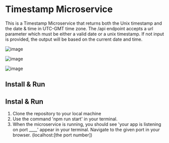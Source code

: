 # Timestamp Microservice

This is a Timestamp Microservice that returns both the Unix timestamp and the date & time in UTC-GMT time zone. The /api endpoint accepts a url parameter which must be either a valid date or a unix timestamp. If not input is provided, the output will be based on the current date and time.

![image](https://github.com/user-attachments/assets/66982aa1-0ef8-4313-9a59-adcfccebb6dc)

![image](https://github.com/user-attachments/assets/4123d04d-3fbb-4a36-abe3-e74f4ee8bc37)

![image](https://github.com/user-attachments/assets/ac517a95-75d1-4234-ae23-2f77993d28f5)



## Install & Run
## Instal & Run 
1. Clone the repository to your local machine
2. Use the command 'npm run start' in your terminal.
3. When the microservice is running, you should see 'your app is listening on port ____' appear in your terminal. Navigate to the given port in your browser. (localhost:[the port number])


